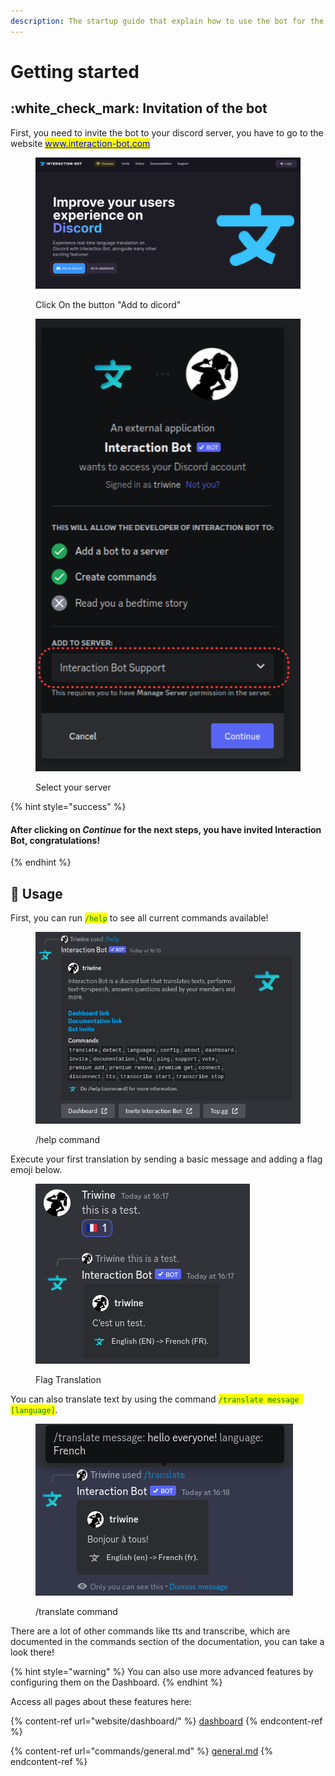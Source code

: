 ```yaml
---
description: The startup guide that explain how to use the bot for the first time.
---
```


# Getting started

## :white\_check\_mark: Invitation of the bot

First, you need to invite the bot to your discord server, you have to go to the website [<mark style="color:blue;">www.interaction-bot.com</mark>](https://interaction-bot.com)

<figure><img src=".gitbook/assets/image (36).png" alt=""><figcaption><p>Click On the button "Add to dicord"</p></figcaption></figure>

<figure><img src=".gitbook/assets/image (41).png" alt=""><figcaption><p>Select your server</p></figcaption></figure>

{% hint style="success" %}
#### After clicking on _Continue_ for the next steps, you have invited Interaction Bot, congratulations!
{% endhint %}

## &#x20;:robot: Usage

&#x20;First, you can run <mark style="color:green;">`/help`</mark>  to see all current commands available!

<figure><img src=".gitbook/assets/image (43).png" alt=""><figcaption><p>/help command</p></figcaption></figure>

Execute your first translation by sending a basic message and adding a flag emoji below.

<figure><img src=".gitbook/assets/image (45).png" alt=""><figcaption><p>Flag Translation</p></figcaption></figure>

You can also translate text by using the command <mark style="color:green;">`/translate message [language]`</mark>.

<figure><img src=".gitbook/assets/image (46).png" alt=""><figcaption><p>/translate command</p></figcaption></figure>

There are a lot of other commands like tts and transcribe, which are documented in the commands section of the documentation, you can take a look there!&#x20;

{% hint style="warning" %}
You can also use more advanced features by configuring them on the Dashboard.
{% endhint %}



Access all pages about these features here:

{% content-ref url="website/dashboard/" %}
[dashboard](website/dashboard/)
{% endcontent-ref %}

{% content-ref url="commands/general.md" %}
[general.md](commands/general.md)
{% endcontent-ref %}
